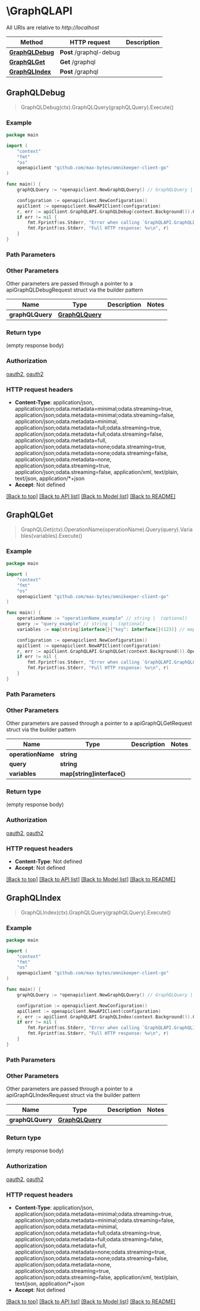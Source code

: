 # \GraphQLAPI

All URIs are relative to *http://localhost*

Method | HTTP request | Description
------------- | ------------- | -------------
[**GraphQLDebug**](GraphQLAPI.md#GraphQLDebug) | **Post** /graphql-debug | 
[**GraphQLGet**](GraphQLAPI.md#GraphQLGet) | **Get** /graphql | 
[**GraphQLIndex**](GraphQLAPI.md#GraphQLIndex) | **Post** /graphql | 



## GraphQLDebug

> GraphQLDebug(ctx).GraphQLQuery(graphQLQuery).Execute()



### Example

```go
package main

import (
    "context"
    "fmt"
    "os"
    openapiclient "github.com/max-bytes/omnikeeper-client-go"
)

func main() {
    graphQLQuery := *openapiclient.NewGraphQLQuery() // GraphQLQuery |  (optional)

    configuration := openapiclient.NewConfiguration()
    apiClient := openapiclient.NewAPIClient(configuration)
    r, err := apiClient.GraphQLAPI.GraphQLDebug(context.Background()).GraphQLQuery(graphQLQuery).Execute()
    if err != nil {
        fmt.Fprintf(os.Stderr, "Error when calling `GraphQLAPI.GraphQLDebug``: %v\n", err)
        fmt.Fprintf(os.Stderr, "Full HTTP response: %v\n", r)
    }
}
```

### Path Parameters



### Other Parameters

Other parameters are passed through a pointer to a apiGraphQLDebugRequest struct via the builder pattern


Name | Type | Description  | Notes
------------- | ------------- | ------------- | -------------
 **graphQLQuery** | [**GraphQLQuery**](GraphQLQuery.md) |  | 

### Return type

 (empty response body)

### Authorization

[oauth2](../README.md#oauth2), [oauth2](../README.md#oauth2)

### HTTP request headers

- **Content-Type**: application/json, application/json;odata.metadata=minimal;odata.streaming=true, application/json;odata.metadata=minimal;odata.streaming=false, application/json;odata.metadata=minimal, application/json;odata.metadata=full;odata.streaming=true, application/json;odata.metadata=full;odata.streaming=false, application/json;odata.metadata=full, application/json;odata.metadata=none;odata.streaming=true, application/json;odata.metadata=none;odata.streaming=false, application/json;odata.metadata=none, application/json;odata.streaming=true, application/json;odata.streaming=false, application/xml, text/plain, text/json, application/*+json
- **Accept**: Not defined

[[Back to top]](#) [[Back to API list]](../README.md#documentation-for-api-endpoints)
[[Back to Model list]](../README.md#documentation-for-models)
[[Back to README]](../README.md)


## GraphQLGet

> GraphQLGet(ctx).OperationName(operationName).Query(query).Variables(variables).Execute()



### Example

```go
package main

import (
    "context"
    "fmt"
    "os"
    openapiclient "github.com/max-bytes/omnikeeper-client-go"
)

func main() {
    operationName := "operationName_example" // string |  (optional)
    query := "query_example" // string |  (optional)
    variables := map[string]interface{}{"key": interface{}(123)} // map[string]interface{} |  (optional)

    configuration := openapiclient.NewConfiguration()
    apiClient := openapiclient.NewAPIClient(configuration)
    r, err := apiClient.GraphQLAPI.GraphQLGet(context.Background()).OperationName(operationName).Query(query).Variables(variables).Execute()
    if err != nil {
        fmt.Fprintf(os.Stderr, "Error when calling `GraphQLAPI.GraphQLGet``: %v\n", err)
        fmt.Fprintf(os.Stderr, "Full HTTP response: %v\n", r)
    }
}
```

### Path Parameters



### Other Parameters

Other parameters are passed through a pointer to a apiGraphQLGetRequest struct via the builder pattern


Name | Type | Description  | Notes
------------- | ------------- | ------------- | -------------
 **operationName** | **string** |  | 
 **query** | **string** |  | 
 **variables** | **map[string]interface{}** |  | 

### Return type

 (empty response body)

### Authorization

[oauth2](../README.md#oauth2), [oauth2](../README.md#oauth2)

### HTTP request headers

- **Content-Type**: Not defined
- **Accept**: Not defined

[[Back to top]](#) [[Back to API list]](../README.md#documentation-for-api-endpoints)
[[Back to Model list]](../README.md#documentation-for-models)
[[Back to README]](../README.md)


## GraphQLIndex

> GraphQLIndex(ctx).GraphQLQuery(graphQLQuery).Execute()



### Example

```go
package main

import (
    "context"
    "fmt"
    "os"
    openapiclient "github.com/max-bytes/omnikeeper-client-go"
)

func main() {
    graphQLQuery := *openapiclient.NewGraphQLQuery() // GraphQLQuery |  (optional)

    configuration := openapiclient.NewConfiguration()
    apiClient := openapiclient.NewAPIClient(configuration)
    r, err := apiClient.GraphQLAPI.GraphQLIndex(context.Background()).GraphQLQuery(graphQLQuery).Execute()
    if err != nil {
        fmt.Fprintf(os.Stderr, "Error when calling `GraphQLAPI.GraphQLIndex``: %v\n", err)
        fmt.Fprintf(os.Stderr, "Full HTTP response: %v\n", r)
    }
}
```

### Path Parameters



### Other Parameters

Other parameters are passed through a pointer to a apiGraphQLIndexRequest struct via the builder pattern


Name | Type | Description  | Notes
------------- | ------------- | ------------- | -------------
 **graphQLQuery** | [**GraphQLQuery**](GraphQLQuery.md) |  | 

### Return type

 (empty response body)

### Authorization

[oauth2](../README.md#oauth2), [oauth2](../README.md#oauth2)

### HTTP request headers

- **Content-Type**: application/json, application/json;odata.metadata=minimal;odata.streaming=true, application/json;odata.metadata=minimal;odata.streaming=false, application/json;odata.metadata=minimal, application/json;odata.metadata=full;odata.streaming=true, application/json;odata.metadata=full;odata.streaming=false, application/json;odata.metadata=full, application/json;odata.metadata=none;odata.streaming=true, application/json;odata.metadata=none;odata.streaming=false, application/json;odata.metadata=none, application/json;odata.streaming=true, application/json;odata.streaming=false, application/xml, text/plain, text/json, application/*+json
- **Accept**: Not defined

[[Back to top]](#) [[Back to API list]](../README.md#documentation-for-api-endpoints)
[[Back to Model list]](../README.md#documentation-for-models)
[[Back to README]](../README.md)

